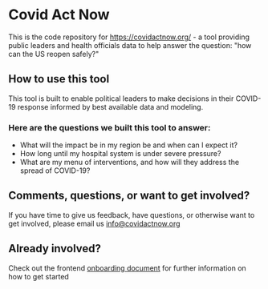 # Covid Act Now
 
This is the code repository for https://covidactnow.org/ - a tool providing public leaders and health officials data to help answer the question: "how can the US reopen safely?"

## How to use this tool
This tool is built to enable political leaders to make decisions in their COVID-19 response informed by best available data and modeling.

### Here are the questions we built this tool to answer:
* What will the impact be in my region be and when can I expect it?
* How long until my hospital system is under severe pressure?
* What are my menu of interventions, and how will they address the spread of COVID-19?

## Comments, questions, or want to get involved?
If you have time to give us feedback, have questions, or otherwise want to get involved, please email us info@covidactnow.org

## Already involved? 
Check out the frontend 
[onboarding document](https://docs.google.com/document/d/1w5wlqynTOf8fFxWP_Cly3M8o8hrhkC6yQ43XpjzgOJY/edit#) for further information on how to get started
